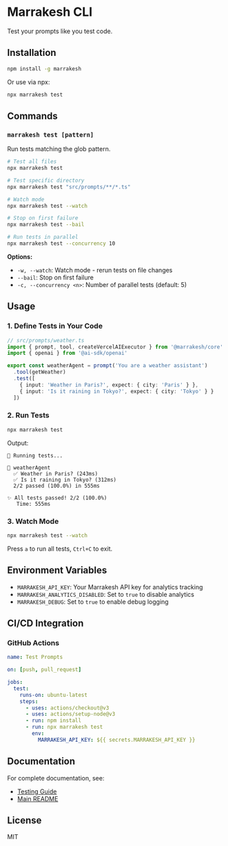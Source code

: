 # Marrakesh CLI

Test your prompts like you test code.

## Installation

```bash
npm install -g marrakesh
```

Or use via npx:

```bash
npx marrakesh test
```

## Commands

### `marrakesh test [pattern]`

Run tests matching the glob pattern.

```bash
# Test all files
npx marrakesh test

# Test specific directory
npx marrakesh test "src/prompts/**/*.ts"

# Watch mode
npx marrakesh test --watch

# Stop on first failure
npx marrakesh test --bail

# Run tests in parallel
npx marrakesh test --concurrency 10
```

**Options:**

- `-w, --watch`: Watch mode - rerun tests on file changes
- `--bail`: Stop on first failure
- `-c, --concurrency <n>`: Number of parallel tests (default: 5)

## Usage

### 1. Define Tests in Your Code

```typescript
// src/prompts/weather.ts
import { prompt, tool, createVercelAIExecutor } from '@marrakesh/core'
import { openai } from '@ai-sdk/openai'

export const weatherAgent = prompt('You are a weather assistant')
  .tool(getWeather)
  .test([
    { input: 'Weather in Paris?', expect: { city: 'Paris' } },
    { input: 'Is it raining in Tokyo?', expect: { city: 'Tokyo' } }
  ])
```

### 2. Run Tests

```bash
npx marrakesh test
```

Output:

```
🧪 Running tests...

📝 weatherAgent
  ✅ Weather in Paris? (243ms)
  ✅ Is it raining in Tokyo? (312ms)
  2/2 passed (100.0%) in 555ms

✨ All tests passed! 2/2 (100.0%)
   Time: 555ms
```

### 3. Watch Mode

```bash
npx marrakesh test --watch
```

Press `a` to run all tests, `Ctrl+C` to exit.

## Environment Variables

- `MARRAKESH_API_KEY`: Your Marrakesh API key for analytics tracking
- `MARRAKESH_ANALYTICS_DISABLED`: Set to `true` to disable analytics
- `MARRAKESH_DEBUG`: Set to `true` to enable debug logging

## CI/CD Integration

### GitHub Actions

```yaml
name: Test Prompts

on: [push, pull_request]

jobs:
  test:
    runs-on: ubuntu-latest
    steps:
      - uses: actions/checkout@v3
      - uses: actions/setup-node@v3
      - run: npm install
      - run: npx marrakesh test
        env:
          MARRAKESH_API_KEY: ${{ secrets.MARRAKESH_API_KEY }}
```

## Documentation

For complete documentation, see:

- [Testing Guide](../../docs/TESTING.md)
- [Main README](../../README.md)

## License

MIT

